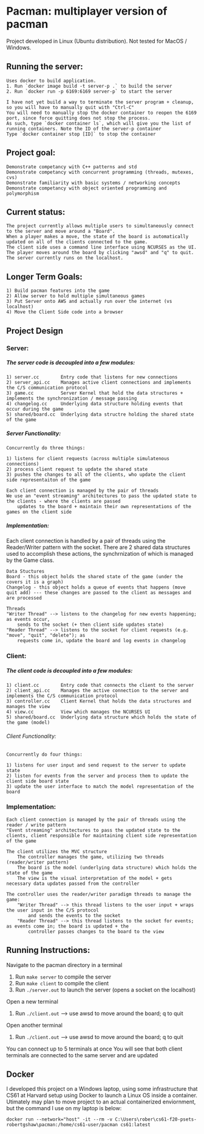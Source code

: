 # Pacman: multiplayer version of pacman
Project developed in Linux (Ubuntu distribution). Not tested for MacOS / Windows.

## Running the server:
    Uses docker to build application.
    1. Run `docker image build -t server-p .` to build the server
    2. Run `docker run -p 6169:6169 server-p` to start the server

    I have not yet build a way to terminate the server program + cleanup, so you will have to manually quit with "Ctrl-C"
    You will need to manually stop the docker container to reopen the 6169 port, since force quitting does not stop the process.
    As such, type `docker container ls`, which will give you the list of running containers. Note the ID of the server-p container
    Type `docker container stop [ID]` to stop the container

## Project goal:
    Demonstrate competancy with C++ patterns and std
    Demonstrate competancy with concurrent programming (threads, mutexes, cvs)
    Demonstrate familiarity with basic systems / networking concepts 
    Demonstrate competancy with object oriented programming and polymorphism

## Current status:
    The project currently allows multiple users to simultaneously connect to the server and move around a "Board". 
    When a player makes a move, the state of the board is automatically updated on all of the clients connected to the game. 
    The client side uses a command line interface using NCURSES as the UI. 
    The player moves around the board by clicking "awsd" and "q" to quit. 
    The server currently runs on the localhost.

## Longer Term Goals:
    1) Build pacman features into the game
    2) Allow server to hold multiple simultaneous games
    3) Put Server onto AWS and actually run over the internet (vs localhost) 
    4) Move the Client Side code into a browser

## Project Design
### Server:
##### The server code is decoupled into a few modules:
    1) server.cc        Entry code that listens for new connections
    2) server_api.cc    Manages active client connections and implements the C/S communication protocol
    3) game.cc          Server Kernel that hold the data structures + implements the synchronization / message passing
    4) changelog.cc     Underlying data structure holding events that occur during the game
    5) shared/board.cc  Underlying data structre holding the shared state of the game

##### Server Functionality:
    Concurrently do three things:
    
    1) listens for client requests (across multiple simulatenous connections)
    2) process client request to update the shared state
    3) pushes the changes to all of the clients, who update the client side representaiton of the game
    
    Each client connection is managed by the pair of threads
    We use an "event streaming" architectures to pass the updated state to the clients - where the clients are passed
        updates to the board + maintain their own representations of the games on the client side

##### Implementation:
Each client connection is handled by a pair of threads using the Reader/Writer pattern with the socket. There are 2 shared data structures used to accomplish these actions, the synchrnization of which is managed by the Game class.
    
    Data Stuctures
    Board - this object holds the shared state of the game (under the covers it is a graph)
    Changelog - this object holds a queue of events that happens (move quit add) --- these changes are passed to the client as messages and are processed

    Threads 
    "Writer Thread" --> listens to the changelog for new events happening; as events occur, 
        sends to the socket (+ then client side updates state)
    "Reader Thread" --> listens to the socket for client requests (e.g. "move", "quit", "delete"); as 
        requests come in, update the board and log events in changelog

### Client:
##### The client code is decoupled into a few modules:
    1) client.cc        Entry code that connects the client to the server
    2) client_api.cc    Manages the active connection to the server and implements the C/S communication protocol
    3) controller.cc    Client Kernel that holds the data structures and manages the view
    4) view.cc          View which manages the NCURSES UI
    5) shared/board.cc  Underlying data structure which holds the state of the game (model)

###### Client Functionality:
    Concurrently do four things:
    
    1) listens for user input and send request to the server to update state
    2) listen for events from the server and process them to update the client side board state 
    3) update the user interface to match the model representation of the board

### Implementation:
    Each client connection is managed by the pair of threads using the reader / write pattern
    "Event streaming" architectures to pass the updated state to the clients, client responsible for maintaining client side representation of the game

    The client utilizes the MVC structure
        The controller manages the game, utilizing two threads (reader/writer pattern)
        The board is the model (underlying data structure) which holds the state of the game
        The view is the visual interpretation of the model + gets necessary data updates passed from the controller

    The controller uses the reader/writer paradigm threads to manage the game:
        "Writer Thread" --> this thread listens to the user input + wraps the user input in the C/S protocol 
            and sends the events to the socket
        "Reader Thread" --> this thread listens to the socket for events; as events come in; the board is updated + the 
            controller passes changes to the board to the view 
            
## Running Instructions:
Navigate to the pacman directory in a terminal
1. Run `make server` to compile the server 
2. Run `make client` to compile the client
3. Run `./server.out` to launch the server (opens a socket on the localhost)

Open a new terminal
1. Run `./client.out` --> use awsd to move around the board; q to quit

Open another terminal
1. Run `./client.out` --> use awsd to move around the board; q to quit

You can connect up to 5 terminals at once 
You will see that both client terminals are connected to the same server and are updated

## Docker
I developed this project on a Windows laptop, using some infrastructure that CS61 at Harvard setup using Docker to launch a Linux OS inside a container. Utimately may plan to move project to an actual containerized enviornment, but the command I use on my laptop is below:

`docker run --network="host" -it --rm -v C:\Users\rober\cs61-f20-psets-robertgshaw\pacman:/home/cs61-user/pacman cs61:latest`
